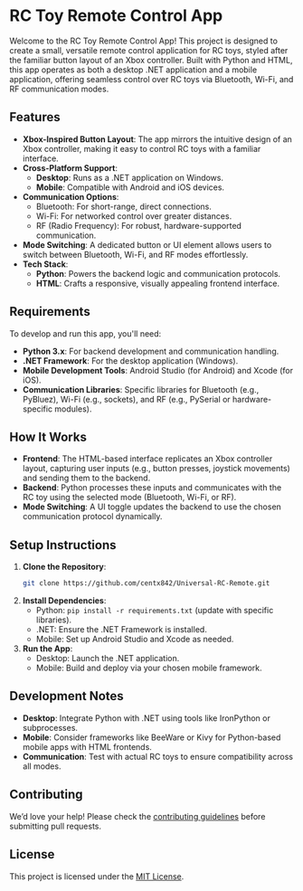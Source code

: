 # RC Toy Remote Control App

Welcome to the RC Toy Remote Control App! This project is designed to create a small, versatile remote control application for RC toys, styled after the familiar button layout of an Xbox controller. Built with Python and HTML, this app operates as both a desktop .NET application and a mobile application, offering seamless control over RC toys via Bluetooth, Wi-Fi, and RF communication modes.

## Features

- **Xbox-Inspired Button Layout**: The app mirrors the intuitive design of an Xbox controller, making it easy to control RC toys with a familiar interface.
- **Cross-Platform Support**:
  - **Desktop**: Runs as a .NET application on Windows.
  - **Mobile**: Compatible with Android and iOS devices.
- **Communication Options**:
  - Bluetooth: For short-range, direct connections.
  - Wi-Fi: For networked control over greater distances.
  - RF (Radio Frequency): For robust, hardware-supported communication.
- **Mode Switching**: A dedicated button or UI element allows users to switch between Bluetooth, Wi-Fi, and RF modes effortlessly.
- **Tech Stack**:
  - **Python**: Powers the backend logic and communication protocols.
  - **HTML**: Crafts a responsive, visually appealing frontend interface.

## Requirements

To develop and run this app, you'll need:

- **Python 3.x**: For backend development and communication handling.
- **.NET Framework**: For the desktop application (Windows).
- **Mobile Development Tools**: Android Studio (for Android) and Xcode (for iOS).
- **Communication Libraries**: Specific libraries for Bluetooth (e.g., PyBluez), Wi-Fi (e.g., sockets), and RF (e.g., PySerial or hardware-specific modules).

## How It Works

- **Frontend**: The HTML-based interface replicates an Xbox controller layout, capturing user inputs (e.g., button presses, joystick movements) and sending them to the backend.
- **Backend**: Python processes these inputs and communicates with the RC toy using the selected mode (Bluetooth, Wi-Fi, or RF).
- **Mode Switching**: A UI toggle updates the backend to use the chosen communication protocol dynamically.

## Setup Instructions

1. **Clone the Repository**:
   ```bash
   git clone https://github.com/centx842/Universal-RC-Remote.git
   ```
2. **Install Dependencies**:
   - Python: `pip install -r requirements.txt` (update with specific libraries).
   - .NET: Ensure the .NET Framework is installed.
   - Mobile: Set up Android Studio and Xcode as needed.
3. **Run the App**:
   - Desktop: Launch the .NET application.
   - Mobile: Build and deploy via your chosen mobile framework.

## Development Notes

- **Desktop**: Integrate Python with .NET using tools like IronPython or subprocesses.
- **Mobile**: Consider frameworks like BeeWare or Kivy for Python-based mobile apps with HTML frontends.
- **Communication**: Test with actual RC toys to ensure compatibility across all modes.

## Contributing

We’d love your help! Please check the [contributing guidelines](CONTRIBUTING.md) before submitting pull requests.

## License

This project is licensed under the [MIT License](LICENSE).
